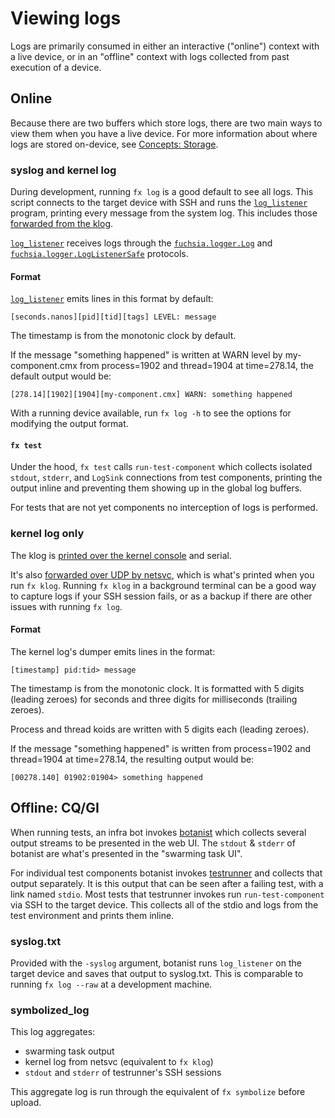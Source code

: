# Viewing logs

Logs are primarily consumed in either an interactive ("online") context with a live device, or in an
"offline" context with logs collected from past execution of a device.

## Online

Because there are two buffers which store logs, there are two main ways to view them when you have a
live device. For more information about where logs are stored on-device, see [Concepts: Storage].

### syslog and kernel log

During development, running `fx log` is a good default to see all logs. This script connects to the
target device with SSH and runs the [`log_listener`] program, printing every message from the system
log. This includes those [forwarded from the klog].

[`log_listener`] receives logs through the [`fuchsia.logger.Log`] and
[`fuchsia.logger.LogListenerSafe`] protocols.

#### Format

[`log_listener`] emits lines in this format by default:

```
[seconds.nanos][pid][tid][tags] LEVEL: message
```

The timestamp is from the monotonic clock by default.

If the message "something happened" is written at WARN level by my-component.cmx from process=1902
and thread=1904 at time=278.14, the default output would be:

```
[278.14][1902][1904][my-component.cmx] WARN: something happened
```

With a running device available, run `fx log -h` to see the options for modifying the output format.

#### `fx test`

Under the hood, `fx test` calls `run-test-component` which collects isolated `stdout`, `stderr`, and
`LogSink` connections from test components, printing the output inline and preventing them showing
up in the global log buffers.

For tests that are not yet components no interception of logs is performed.

### kernel log only

The klog is [printed over the kernel console] and serial.

It's also [forwarded over UDP by netsvc], which is what's printed when you run `fx klog`. Running
`fx klog` in a background terminal can be a good way to capture logs if your SSH session fails, or
as a backup if there are other issues with running `fx log`.

#### Format

The kernel log's dumper emits lines in the format:

```
[timestamp] pid:tid> message
```

The timestamp is from the monotonic clock. It is formatted with 5 digits (leading zeroes) for
seconds and three digits for milliseconds (trailing zeroes).

Process and thread koids are written with 5 digits each (leading zeroes).

If the message "something happened" is written from process=1902 and thread=1904 at time=278.14, the
resulting output would be:

```
[00278.140] 01902:01904> something happened
```

## Offline: CQ/GI

When running tests, an infra bot invokes [botanist] which collects several output streams to be
presented in the web UI. The `stdout` & `stderr` of botanist are what's presented in the "swarming task
UI".

For individual test components botanist invokes [testrunner] and collects that output separately. It
is this output that can be seen after a failing test, with a link named `stdio`. Most tests that
testrunner invokes run `run-test-component` via SSH to the target device. This collects all of the
stdio and logs from the test environment and prints them inline.

### syslog.txt

Provided with the `-syslog` argument, botanist runs `log_listener` on the target device and saves
that output to syslog.txt. This is comparable to running `fx log --raw` at a development machine.

### symbolized_log

This log aggregates:

* swarming task output
* kernel log from netsvc (equivalent to `fx klog`)
* `stdout` and `stderr` of testrunner's SSH sessions

This aggregate log is run through the equivalent of `fx symbolize` before upload.

[Concepts: Storage]: /docs/development/logs/concepts.md#storage
[forwarded from the klog]: /docs/development/logs/recording.md#forwarding-klog-to-syslog
[`log_listener`]: /garnet/bin/log_listener/README.md
[`fuchsia.logger.Log`]: https://fuchsia.dev/reference/fidl/fuchsia.logger#Log
[`fuchsia.logger.LogListenerSafe`]: https://fuchsia.dev/reference/fidl/fuchsia.logger#LogListenerSafe
[printed over the kernel console]: /zircon/kernel/lib/debuglog/debuglog.cc
[forwarded over UDP by netsvc]: /zircon/system/core/netsvc/debuglog.cc
[botanist]: /tools/botanist/cmd/main.go
[testrunner]: /tools/testing/testrunner/cmd/main.go
